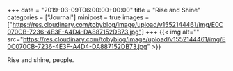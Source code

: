 +++
date = "2019-03-09T06:00:00+00:00"
title = "Rise and Shine"
categories = ["Journal"]
minipost = true
images = ["https://res.cloudinary.com/tobyblog/image/upload/v1552144461/img/E0C070CB-7236-4E3F-A4D4-DA887152DB73.jpg"]
+++
{{< img alt="" src="https://res.cloudinary.com/tobyblog/image/upload/v1552144461/img/E0C070CB-7236-4E3F-A4D4-DA887152DB73.jpg" >}}

Rise and shine, people. 
